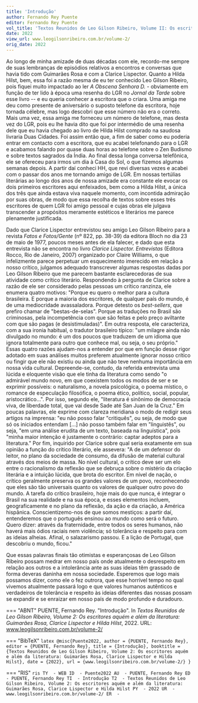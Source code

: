 ```yaml
---
title: 'Introdução'
author: Fernando Rey Puente
editor: Fernando Rey Puente
vol_title: 'Textos Reunidos de Leo Gilson Ribeiro, Volume II: Os escritores aquém e além da literatura: Guimarães Rosa, Clarice Lispector e Hilda Hilst'
date: 2022
view_url: www.leogilsonribeiro.com.br/volume-2/
orig_date: 2022
---
```


Ao longo de minha amizade de duas décadas com ele, recordo-me sempre de suas lembranças de episódios relativos a encontros e conversas que havia tido com Guimarães Rosa e com a Clarice Lispector. Quanto a Hilda Hilst, bem, essa foi a razão mesma de eu ter conhecido Leo Gilson Ribeiro, pois fiquei muito impactado ao ler *A Obscena Senhora D.* - obviamente em função de ter lido à época uma resenha do LGR no *Jornal da Tarde* sobre esse livro -- e eu queria conhecer a escritora que o criara. Uma amiga me deu como presente de aniversário o suposto telefone da escritora, hoje tornada célebre, mas logo descobri que esse número não era o correto. Mais uma vez, essa amiga me forneceu um número de telefone, mas desta vez do LGR, pois eu lhe havia dito que foi por intermédio de uma resenha dele que eu havia chegado ao livro de Hilda Hilst comprado na saudosa livraria Duas Cidades. Foi assim então que, a fim de saber como eu poderia entrar em contacto com a escritora, que eu acabei telefonando para o LGR e acabamos falando por quase duas horas ao telefone sobre o Zen Budismo e sobre textos sagrados da Índia. Ao final dessa longa conversa telefônica, ele se ofereceu para irmos um dia à Casa do Sol, o que fizemos algumas semanas depois. A partir daí conheci HH, que revi diversas vezes e acabei com o passar dos anos me tornando amigo de LGR. Em nossas tertúlias literárias ao longo dos anos de nossa amizade era constante ele evocar os dois primeiros escritores aqui enfeixados, bem como a Hilda Hilst, a única dos três que ainda estava viva naquele momento, com incontida admiração por suas obras, de modo que essa recolha de textos sobre esses três escritores de quem LGR foi amigo pessoal e cujas obras ele julgava transcender a propósitos meramente estéticos e literários me parece plenamente justificada.

Dado que Clarice Lispector entrevistou seu amigo Leo Gilson Ribeiro para a revista *Fatos e Fotos/Gente* (nº 822, pp. 38-39) da editora Bloch no dia 23 de maio de 1977, poucos meses antes de ela falecer, e dado que esta entrevista não se encontra no livro *Clarice Lispector. Entrevistas* (Editora Rocco, Rio de Janeiro, 2007) organizado por Claire Williams, o que infelizmente parece perpetuar um esquecimento imerecido em relação a nosso crítico, julgamos adequado transcrever algumas respostas dadas por Leo Gilson Ribeiro que me parecem bastante esclarecedoras de sua atividade como crítico literário. Respondendo à pergunta de Clarice sobre a razão de ele ser considerado pelas pessoas um crítico ranzinza, ele enumera quatro motivos: "Porque eu quero o melhor para a cultura brasileira. E porque a maioria dos escritores, de qualquer país do mundo, é de uma mediocridade avassaladora. Porque detesto os *best-sellers*, que prefiro chamar de "bestas-de-selas". Porque as traduções no Brasil são criminosas, pela incompetência com que são feitas e pelo preço aviltante com que são pagas (e desistimuladas)". Em outra resposta, ele caracteriza, com a sua ironia habitual, o tradutor brasileiro típico: "um milagre ainda não divulgado no mundo: é um dos poucos que traduzem de um idioma que ignora totalmente para outro que conhece mal, ou seja, o seu próprio." Essas quatro razões ajudam-nos a entender por que em função desse rigor adotado em suas análises muitos preferem atualmente ignorar nosso crítico ou fingir que ele não existiu ou ainda que não teve nenhuma importância em nossa vida cultural. Depreende-se, contudo, da referida entrevista uma lúcida e eloquente visão que ele tinha da literatura como sendo "o admirável mundo novo, em que coexistem todos os modos de ser e se exprimir possíveis: o naturalismo, a novela psicológica, o poema místico, o romance de especulação filosófica, o poema ético, político, social, popular, aristocrático...". Por isso, segundo ele, "literatura é sinônimo de democracia viva, de liberdade total, que vai desde Sade até San Juan de la Cruz." Em poucas palavras, ele exprime com clareza meridiana o modo de redigir seus artigos na imprensa: "eu não posso falar "critiquês", ou seja, de modo que só os iniciados entendam \[...\] não posso também falar em "linguistês", ou seja, "em uma análise erudita de um texto, baseada na linguística", pois "minha maior intenção é justamente o contrário: captar adeptos para a literatura." Por fim, inquirido por Clarice sobre qual seria exatamente em sua opinião a função do crítico literário, ele assevera: "A de um defensor do leitor, no plano da sociedade de consumo, da difusão de material cultural através dos meios de massa. No nível cultural, o crítico deve ser um elo entre o racionalismo da reflexão que se debruça sobre o mistério da criação literária e a intuição lúcida, que brota do escritor. Em nível de nação, o crítico geralmente preserva os grandes valores de um povo, reconhecendo que eles são tão universais quanto os valores de qualquer outro povo do mundo. A tarefa do crítico brasileiro, hoje mais do que nunca, é integrar o Brasil na sua realidade e na sua época, e esses elementos incluem, geograficamente e no plano da reflexão, da ação e da criação, a América hispânica. Conscientizemo-nos de que somos mestiços: a partir daí, entenderemos que o português ensinou ao mundo como será o futuro. Quero dizer: através da fraternidade, entre todos os seres humanos, não haverá mais ódios raciais nem violência; só tolerância e respeito para com as ideias alheias. Afinal, o salazarismo passou. E a lição de Portugal, que descobriu o mundo, ficou."

Que essas palavras finais tão otimistas e esperançosas de Leo Gilson Ribeiro possam medrar em nosso país onde atualmente o desrespeito em relação aos outros e a intolerância ante as suas ideias têm grassado de forma deveras daninha em nossa sociedade. Esperemos que logo mais possamos dizer, como ele o fez outrora, que esse horrível tempo no qual vivemos atualmente passará logo e que valores humanos autênticos e verdadeiros de tolerância e respeito às ideias diferentes das nossas possam se expandir e se enraizar em nosso país de modo profundo e duradouro.


=== "ABNT"
    PUENTE, Fernando Rey. "Introdução". In <em>Textos Reunidos de Leo Gilson Ribeiro, Volume 2: Os escritores aquém e além da literatura: Guimarães Rosa, Clarice Lispector e Hilda Hilst</em>, 2022. URL: <a href="yml_view_url">www.leogilsonribeiro.com.br/volume-2/</a>

=== "BibTeX"
    ```latex
    @misc{Puente2022,
    author = {PUENTE, Fernando Rey},
    editor = {PUENTE, Fernando Rey},
    title = {Introdução},
    booktitle = {Textos Reunidos de Leo Gilson Ribeiro, Volume 2: Os escritores aquém e além da literatura: Guimarães Rosa, Clarice Lispector e Hilda Hilst},
    date = {2022},
    url = {www.leogilsonribeiro.com.br/volume-2/}
    }
    ```

=== "RIS"
    ```ris
    TY  - WEB
    ID  - Puente2022
    AU  - PUENTE, Fernando Rey
    ED  - PUENTE, Fernando Rey
    TI  - Introdução
    T2  - Textos Reunidos de Leo Gilson Ribeiro, Volume 2: Os escritores aquém e além da literatura: Guimarães Rosa, Clarice Lispector e Hilda Hilst
    PY  - 2022
    UR  - www.leogilsonribeiro.com.br/volume-2/
    ER  - 
    ```
